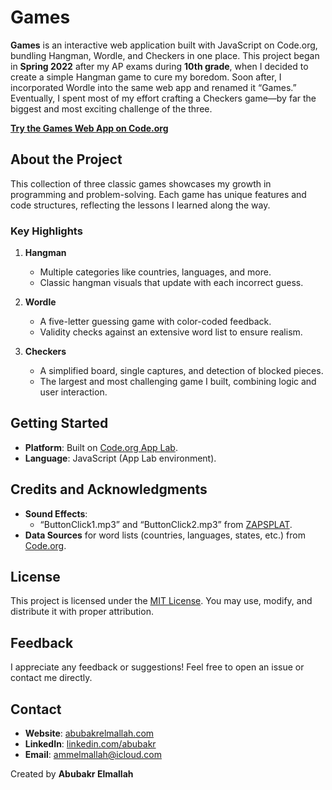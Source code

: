 # Games

**Games** is an interactive web application built with JavaScript on Code.org, bundling Hangman, Wordle, and Checkers in one place. This project began in **Spring 2022** after my AP exams during **10th grade**, when I decided to create a simple Hangman game to cure my boredom. Soon after, I incorporated Wordle into the same web app and renamed it “Games.” Eventually, I spent most of my effort crafting a Checkers game—by far the biggest and most exciting challenge of the three.

**[Try the Games Web App on Code.org](https://studio.code.org/projects/applab/40V7TcnK87l1VxSAjbI-VFHSF06Hk2F6qvp6tzq_kRM)**

## About the Project

This collection of three classic games showcases my growth in programming and problem-solving. Each game has unique features and code structures, reflecting the lessons I learned along the way.

### Key Highlights

1. **Hangman**  
   - Multiple categories like countries, languages, and more.  
   - Classic hangman visuals that update with each incorrect guess.

2. **Wordle**  
   - A five-letter guessing game with color-coded feedback.  
   - Validity checks against an extensive word list to ensure realism.

3. **Checkers**  
   - A simplified board, single captures, and detection of blocked pieces.  
   - The largest and most challenging game I built, combining logic and user interaction.

## Getting Started

- **Platform**: Built on [Code.org App Lab](https://studio.code.org/projects/applab).
- **Language**: JavaScript (App Lab environment).

## Credits and Acknowledgments

- **Sound Effects**:  
  - “ButtonClick1.mp3” and “ButtonClick2.mp3” from [ZAPSPLAT](https://www.zapsplat.com/sound-effect-category/button-clicks/).
- **Data Sources** for word lists (countries, languages, states, etc.) from [Code.org](https://studio.code.org/docs/ide/applab/expressions/getColumn).

## License

This project is licensed under the [MIT License](LICENSE). You may use, modify, and distribute it with proper attribution.

## Feedback

I appreciate any feedback or suggestions! Feel free to open an issue or contact me directly.

## Contact

- **Website**: [abubakrelmallah.com](https://abubakrelmallah.com/)  
- **LinkedIn**: [linkedin.com/abubakr](https://www.linkedin.com/in/abubakr-elmallah-416a0b273/)  
- **Email**: ammelmallah@icloud.com  

Created by **Abubakr Elmallah**